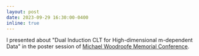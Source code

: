 ```yaml
---
layout: post
date: 2023-09-29 16:30:00-0400
inline: true
---
```


I presented about "Dual Induction CLT for High-dimensional m-dependent Data" in the poster session of [Michael Woodroofe Memorial Conference](https://sites.lsa.umich.edu/woodroofememorial/).
